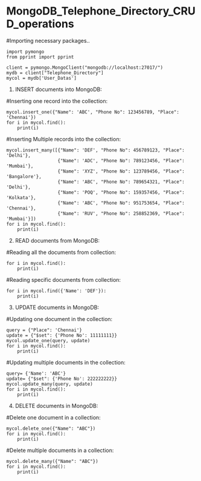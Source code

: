 # MongoDB_Telephone_Directory_CRUD_operations


#Importing necessary packages..

    import pymongo
    from pprint import pprint

    client = pymongo.MongoClient("mongodb://localhost:27017/")
    mydb = client["Telephone_Directory"]
    mycol = mydb['User_Datas']

1. INSERT documents into MongoDB:

#Inserting one record into the collection:

    mycol.insert_one({"Name": 'ABC', "Phone No": 123456789, "Place": 'Chennai'})
    for i in mycol.find():
        print(i)

#Inserting Multiple records into the collection:

    mycol.insert_many([{"Name": 'DEF', "Phone No": 456789123, "Place": 'Delhi'},
                       {"Name": 'ADC', "Phone No": 789123456, "Place": 'Mumbai'},
                       {"Name": 'XYZ', "Phone No": 123789456, "Place": 'Bangalore'},
                       {"Name": 'ABC', "Phone No": 789654321, "Place": 'Delhi'},
                       {"Name": 'POQ', "Phone No": 159357456, "Place": 'Kolkata'},
                       {"Name": 'ABC', "Phone No": 951753654, "Place": 'Chennai'},
                       {"Name": 'RUV', "Phone No": 258852369, "Place": 'Mumbai'}])
    for i in mycol.find():
        print(i)


2. READ documents from MongoDB:

#Reading all the documents from collection:

    for i in mycol.find():
        print(i)

#Reading specific documents from collection:

    for i in mycol.find({'Name': 'DEF'}):
        print(i)


3. UPDATE documents in MongoDB:

#Updating one document in the collection:

    query = {"Place": 'Chennai'}
    update = {"$set": {'Phone No': 11111111}}
    mycol.update_one(query, update)
    for i in mycol.find():
        print(i)

#Updating multiple documents in the collection:

    query= {'Name': 'ABC'}
    update= {"$set": {'Phone No': 222222222}}
    mycol.update_many(query, update)
    for i in mycol.find():
        print(i)


4. DELETE documents in MongoDB:

#Delete one document in a collection:

    mycol.delete_one({"Name": "ABC"})
    for i in mycol.find():
        print(i)

#Delete multiple documents in a collection:

    mycol.delete_many({"Name": "ABC"})
    for i in mycol.find():
        print(i)

